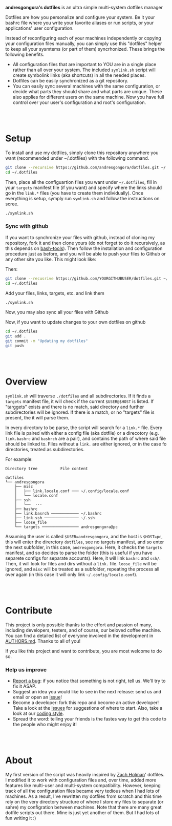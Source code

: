**andresgongora's dotfiles** is an ultra simple multi-system dotfiles manager
  
Dotfiles are how you personalize and configure your system. Be it your bashrc
file where you write your favorite aliases or run scripts, or your applications'
user configuration.

Instead of reconfiguring each of your machines independently or copying your
configuration files manually, you can simply use this "dotfiles" helper
to keep all your sysmtems (or part of them) syncrhonized. These brings the
following benefits.

- All configuration files that are important to YOU are in a single place
  rather than all over your system. The included `symlink.sh` script will
  create symbolink links (aka shortcuts) in all the needed places.
- Dotfiles can be easily synchronized as a git repository.
- You can easily sync several machines with the same configuration, or decide
  what parts they should share and what parts are unique. These also applies
  for different users on the same machine. Now you have full control over your
  user's configuration and root's configuration.






<br/><br/>
<!--------------------------------------+-------------------------------------->
#                                     Setup
<!--------------------------------------+-------------------------------------->

To install and use my dotfiles, simply clone this repository anywhere you want 
(recommended under ~/.dotfiles) with the following command.

```sh
git clone --recursive https://github.com/andresgongora/dotfiles.git ~/.dotfiles
cd ~/.dotfiles
```

Then, place all the configuartion files you want under `~/.dotfiles`, fill in
your `targets` manifest file (if you want) and specify where the links should go
in the `link.*` files (you have to create them individually). Once everything is 
setup, symply run `symlink.sh` and follow the instructions on scree.

```sh
./symlink.sh
```


### Sync with github

If you want to synchronize your files with github, instead of cloning my
repository, fork it and then clone yours (do not forget to do it recursively,
as this depends on [bash-tools](https://github.com/andresgongora/bash-tools)).
Then follow the installation and configuration procedure just as before, and 
you will be able to push your files to Github or any other site you like.
This might look like:

Then:

```sh
git clone --recusrive https://github.com/YOURGITHUBUSER/dotfiles.git ~/.dotfiles
cd ~/.dotfiles                                                          # cd to new folder
```
Add your files, links, targets, etc. and link them

```sh
./symlink.sh
```

Now, you may also sync all your files with Github

Now, if you want to update changes to your own dotfiles on github

```sh
cd ~/.dotfiles
git add .
git commit -m "Updating my dotfiles"
git push
```






<br/><br/>
<!--------------------------------------+-------------------------------------->
#                                    Overview
<!--------------------------------------+-------------------------------------->

`symlink.sh` will traverse `./dotfiles` and all subdirectories. 
If it finds a `targets` manifest file, it will check if the current
`$USER@$HOST` is listed. If "targgets" exists and there is no match, said
directory and further subdirectories will be ignored. If there is
a match, or no "targets" file is present, the it will parse them.

In every directory to be parse, the script will search for a `link.*`
file. Every link file is paired with either a config file (aka dotfile)
or a direcotory (e.g. `link.bashrc` and `bashrch` are a pair), and contains 
the path of where said file should be linked to. Files without a `link.` are
either ignored, or in the case fo directories, treated as subdirectories.

For example:
```
Directory tree			File content

dotfiles
└── andresgongora		
    ├── misc
    │   ├── link.locale.conf ─── ~/.config/locale.conf
    │   └── locale.conf
    ├── ssh
    │   └──  ···
    ├── bashrc
    ├── link.basrch ──────────── ~/.bashrc
    ├── link.ssh ─────────────── ~/.ssh
    ├── loose_file
    └── targets ──────────────── andresgongora@pc
```

Assuming the user is called `$USER=andresgongora`, and the host is `$HOST=pc`, 
this will enter the direrctory `dotfiles`, see no targets manifest, and so enter
the next subfolder, in this case, `andresgongora`. Here, it checks the `targets`
manifest, and so decides to parse the folder (this is useful if
you have separete configs for separate accounts). Here, it will link
`bashrc` and `ssh/`. Then, it will look for files and dirs without
a `link.` file. `loose_file` will be ignored, and `misc` will be
treated as a subfolder, repeating the process all over again (in this
case it will only link `~/.config/locale.conf`).






<br/><br/>
<!--------------------------------------+-------------------------------------->
#                                   Contribute
<!--------------------------------------+-------------------------------------->

This project is only possible thanks to the effort and passion of many, 
including developers, testers, and of course, our beloved coffee machine.
You can find a detailed list of everyone involved in the development
in [AUTHORS.md](AUTHORS.md). Thanks to all of you!

If you like this project and want to contribute, you are most welcome to do so.



### Help us improve

* [Report a bug](https://github.com/andresgongora/synth-shell/issues/new/choose): 
  if you notice that something is not right, tell us. We'll try to fix it ASAP.
* Suggest an idea you would like to see in the next release: send us
  and email or open an [issue](https://github.com/andresgongora/synth-shell/issues)!
* Become a developer: fork this repo and become an active developer!
  Take a look at the [issues](https://github.com/andresgongora/synth-shell/issues)
  for suggestions of where to start. Also, take a look at our 
  [coding style](coding_style.md).
* Spread the word: telling your friends is the fastes way to get this code to
  the people who might enjoy it!






<br/><br/>
<!--------------------------------------+-------------------------------------->
#                                     About
<!--------------------------------------+--------------------------------------> 

My first version of the script was heavily inspired by 
[Zach Holman](https://github.com/holman)' dotfiles.
I modified it to work with configuration files and, over time, added more
features like multi-user and multi-system compatibility. However, keeping
track of all the configuration files became very tedious when I had lots of
machines. As a result, I've rewritten my dotfiles from scratch and this time
rely on the very directory structure of where I store my files to separate
(or sahre) my configration between machines. Note that there are many great
dotfile scripts out there. Mine is just yet another of them. But I had lots
of fun writing it :)


